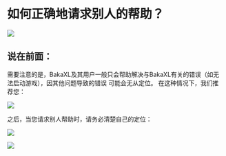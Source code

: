 # 如何正确地请求别人的帮助？

![](https://tcs.teambition.net/storage/31285e4ec3a70c893aed0a26ac71355e94ea?Signature=eyJhbGciOiJIUzI1NiIsInR5cCI6IkpXVCJ9.eyJBcHBJRCI6IjU5Mzc3MGZmODM5NjMyMDAyZTAzNThmMSIsIl9hcHBJZCI6IjU5Mzc3MGZmODM5NjMyMDAyZTAzNThmMSIsIl9vcmdhbml6YXRpb25JZCI6IiIsImV4cCI6MTY1MDc3OTAwOSwiaWF0IjoxNjUwMTc0MjA5LCJyZXNvdXJjZSI6Ii9zdG9yYWdlLzMxMjg1ZTRlYzNhNzBjODkzYWVkMGEyNmFjNzEzNTVlOTRlYSJ9.6l3mVWTrso-D_4o6AwFTgaI40i45sR2l_m28hCjekJ8)

## 说在前面：

需要注意的是，BakaXL及其用户一般只会帮助解决与BakaXL有关的错误（如无法启动游戏），因其他问题导致的错误
可能会无从定位。 在这种情况下，我们推荐您：

![](https://tcs.teambition.net/storage/3128047108b254918eeae07ec03ed1e080a0?Signature=eyJhbGciOiJIUzI1NiIsInR5cCI6IkpXVCJ9.eyJBcHBJRCI6IjU5Mzc3MGZmODM5NjMyMDAyZTAzNThmMSIsIl9hcHBJZCI6IjU5Mzc3MGZmODM5NjMyMDAyZTAzNThmMSIsIl9vcmdhbml6YXRpb25JZCI6IiIsImV4cCI6MTY1MDc3OTAwOSwiaWF0IjoxNjUwMTc0MjA5LCJyZXNvdXJjZSI6Ii9zdG9yYWdlLzMxMjgwNDcxMDhiMjU0OTE4ZWVhZTA3ZWMwM2VkMWUwODBhMCJ9.dxkWnKD5ubVrmecaGXPPyQfY9wktspRIx3mnulzJ1iw)

之后，当您请求别人帮助时，请务必清楚自己的定位：

![](https://tcs.teambition.net/storage/312843db4743a9c42e8e94c7108a573603cc?Signature=eyJhbGciOiJIUzI1NiIsInR5cCI6IkpXVCJ9.eyJBcHBJRCI6IjU5Mzc3MGZmODM5NjMyMDAyZTAzNThmMSIsIl9hcHBJZCI6IjU5Mzc3MGZmODM5NjMyMDAyZTAzNThmMSIsIl9vcmdhbml6YXRpb25JZCI6IiIsImV4cCI6MTY1MDc3OTAwOSwiaWF0IjoxNjUwMTc0MjA5LCJyZXNvdXJjZSI6Ii9zdG9yYWdlLzMxMjg0M2RiNDc0M2E5YzQyZThlOTRjNzEwOGE1NzM2MDNjYyJ9.j5fW9jJ_axev6POR6aKvjzg4MHAnyOA10YasCc3AIrE)

![](https://tcs.teambition.net/storage/31287bd803d58ef799e4b9ebd171bb483440?Signature=eyJhbGciOiJIUzI1NiIsInR5cCI6IkpXVCJ9.eyJBcHBJRCI6IjU5Mzc3MGZmODM5NjMyMDAyZTAzNThmMSIsIl9hcHBJZCI6IjU5Mzc3MGZmODM5NjMyMDAyZTAzNThmMSIsIl9vcmdhbml6YXRpb25JZCI6IiIsImV4cCI6MTY1MDc3OTA2MiwiaWF0IjoxNjUwMTc0MjYyLCJyZXNvdXJjZSI6Ii9zdG9yYWdlLzMxMjg3YmQ4MDNkNThlZjc5OWU0YjllYmQxNzFiYjQ4MzQ0MCJ9.viYmgwrO4v2jUemMJA3pgjWnvwLcETLedbMtSEmoVRc)